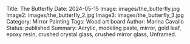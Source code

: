 Title: The Butterfly
Date: 2024-05-15
Image: images/the_butterfly.jpg
Image2: images/the_butterfly_2.jpg
Image3: images/the_butterfly_3.jpg
Category: Mirror Painting
Tags: Wood art board
Author: Marina Cavallo
Status: published
Summary: Acrylic, modeling paste, mirror, gold leaf, epoxy resin, crushed crystal glass, crushed mirror glass, Unframed. 
